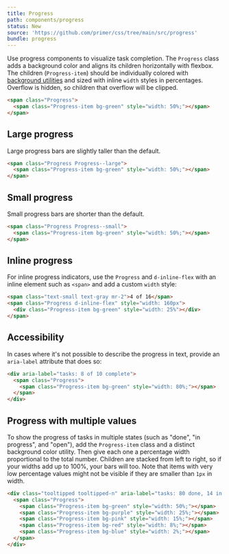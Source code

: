 ```yaml
---
title: Progress
path: components/progress
status: New
source: 'https://github.com/primer/css/tree/main/src/progress'
bundle: progress
---
```


Use progress components to visualize task completion. The `Progress` class adds a background color and aligns its children horizontally with flexbox. The children (`Progress-item`) should be individually colored with [background utilities](/utilities/colors#background-colors) and sized with inline `width` styles in percentages. Overflow is hidden, so children that overflow will be clipped.

```html live
<span class="Progress">
  <span class="Progress-item bg-green" style="width: 50%;"></span>
</span>
```

## Large progress

Large progress bars are slightly taller than the default.

```html live
<span class="Progress Progress--large">
  <span class="Progress-item bg-green" style="width: 50%;"></span>
</span>
```

## Small progress

Small progress bars are shorter than the default.

```html live
<span class="Progress Progress--small">
  <span class="Progress-item bg-green" style="width: 50%;"></span>
</span>
```

## Inline progress

For inline progress indicators, use the `Progress` and `d-inline-flex` with an inline element such as `<span>` and add a custom `width` style:

```html live
<span class="text-small text-gray mr-2">4 of 16</span>
<span class="Progress d-inline-flex" style="width: 160px">
  <div class="Progress-item bg-green" style="width: 25%"></div>
</span>
```

## Accessibility

In cases where it's not possible to describe the progress in text, provide an `aria-label` attribute that does so:

```html live
<div aria-label="tasks: 8 of 10 complete">
  <span class="Progress">
    <span class="Progress-item bg-green" style="width: 80%;"></span>
  </span>
</div>
```

## Progress with multiple values

To show the progress of tasks in multiple states (such as "done", "in progress", and "open"), add the `Progress-item` class and a distinct background color utility. Then give each one a percentage width proportional to the total number. Children are stacked from left to right, so if your widths add up to 100%, your bars will too. Note that items with very low percentage values might not be visible if they are smaller than `1px` in width.

```html live
<div class="tooltipped tooltipped-n" aria-label="tasks: 80 done, 14 in progress, 6 open">
  <span class="Progress">
    <span class="Progress-item bg-green" style="width: 50%;"></span>
    <span class="Progress-item bg-purple" style="width: 25%;"></span>
    <span class="Progress-item bg-pink" style="width: 15%;"></span>
    <span class="Progress-item bg-red" style="width: 8%;"></span>
    <span class="Progress-item bg-blue" style="width: 2%;"></span>
  </span>
</div>
```

